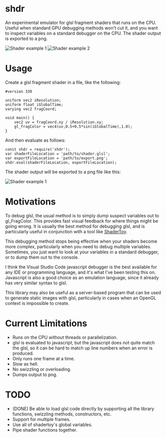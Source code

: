 # shdr

An experimental emulator for glsl fragment shaders that runs on the CPU.  Useful when standard GPU debugging methods won't cut it, and you want to inspect variables on a standard debugger on the CPU.  The shader output is exported to a png.

![Shader example 1](https://github.com/cdave1/shdr/raw/master/img/test.png)
![Shader example 2](https://github.com/cdave1/shdr/raw/master/img/testPattern.png)

# Usage

Create a glsl fragment shader in a file, like the following:

    #version 330

    uniform vec2 iResolution;
    uniform float iGlobalTime;
    varying vec2 fragCoord;

    void main() {
        vec2 uv = fragCoord.xy / iResolution.xy;
        gl_fragColor = vec4(uv,0.5+0.5*sin(iGlobalTime),1.0);
    }

And then evaluate as follows:

    const shdr = require('shdr');
    var shaderFileLocation = 'path/to/shader.glsl';
    var exportFileLocation = 'path/to/export.png';
    shdr.eval(shaderFileLocation, exportFileLocation);

The shader output will be exported to a png file like this:

![Shader example 1](https://github.com/cdave1/shdr/raw/master/img/test.png)


# Motivations

To debug glsl, the usual method is to simply dump suspect variables out to gl_FragColor.  This provides fast visual feedback for where things might be going wrong.  It is usually the best method for debugging glsl, and is particularly useful in conjunction with a tool like [ShaderToy](https://www.shadertoy.com).

This debugging method stops being effective when your shaders become more complex, particularly when you need to debug multiple variables.  Sometimes, you just want to look at your variables in a standard debugger, or to dump them out to the console.

I think the Visual Studio Code javascript debugger is the best available for any IDE or programming language, and it's what I've been testing this on.  Javascript is also a good choice as an emulation language, since it already has very similar syntax to glsl.

This library may also be useful as a server-based program that can be used to generate static images with glsl, particularly in cases when an OpenGL context is impossible to create.


# Current Limitations

* Runs on the CPU without threads or parallelization.
* glsl is evaluated to javascript, but the javascript does not quite match the glsl, so it can be hard to match up line numbers when an error is produced.
* Only runs one frame at a time.
* Slow as hell.
* No swizzling or overloading.
* Dumps output to png.


# TODO

* (DONE) Be able to load glsl code directly by supporting all the library functions, swizzling methods, constructors, etc.
* Support for multiple frames.
* Use all of shadertoy's global variables.
* Pipe shader functions together.
